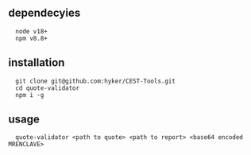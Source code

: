 ## dependecyies
```
  node v18+
  npm v8.8+
```

## installation
```
  git clone git@github.com:hyker/CEST-Tools.git
  cd quote-validator
  npm i -g
```

## usage
```
  quote-validator <path to quote> <path to report> <base64 encoded MRENCLAVE>
```
